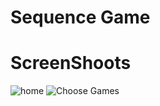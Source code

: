 # Sequence Game

# ScreenShoots
![home](https://user-images.githubusercontent.com/84588706/148630216-ce982aff-7b8b-4ee1-a802-e11f18c5485f.jpg)
![Choose Games](https://user-images.githubusercontent.com/84588706/148630241-996f00c6-4295-47ab-8924-88b0efd3fc7e.jpg)
